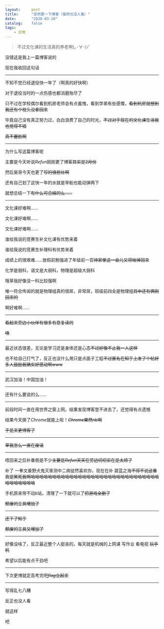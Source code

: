 ```yaml
---
layout:     post
title:      "突然更一下博客（虽然也没人看）"
date:       "2020-03-20"
catalog:    false
tags:
    - 日常
---
```

> 不过文化课的生活真的养老啊(｡･∀･)ﾉﾞ

没错这是我上一篇博客说的

现在我收回这句话

------

不知不觉已经退役快一年了（啊真的好快啊）

对于退役当时的一点伤感也都消磨殆尽了

只不过在学校偶尔看到机房老师会有点羞愧，看到学弟有些感慨，~~看到机房就想到我还有个枕头没拿回来~~

毕竟自己没有真正努力过，白白浪费了自己的时光，~~不过对于现在的文化课生活我也觉得不错~~

~~真不要脸啊~~

-----

为什么写这篇博客呢

主要是今天听说$Refun$刚刚更了博客~~其实是$2$月份~~

然后昊哥今天也更了~~写的很悲壮啊~~

还有自己划了这快一年的水就是旱船也能动弹两下

就想总结一下~~有什么可总结的么……~~

------

文化课好难啊……

文化课好难啊……

文化课好难啊……

谁给我说的竞赛生补文化课有优势来着

谁给我说的竞赛生补理科有优势来着

成绩上的很艰难……放假前勉强进了年级前一百~~待家里这一会儿又得给掉回来~~

化学是弱科，语文是大弱科，物理是超级大弱科

哦草我好像没一科比较强啊

唯一符合传闻的就是物理组真的很屌，非常屌，班级前四全是物理组~~其中还有俩刚回来的~~

啊好难啊……

------

~~看起来旁边小伙伴有很多有意复读的~~

~~唔~~

------

最近状态很差，无论是学习还是身体还是心态~~不过好像不止我一人这样~~

也不给自己打气了，反正也没什么用只是点面子工程~~不过匿名在知乎上发了个帖好多人鼓励我确实好感动啊www~~

------

武汉加油！中国加油！

------

还有什么要说的么……

------

前段时间一直在用世界之窗上网，结果发现博客登不进去了，还觉得有点遗憾

结果今天换了$Chrome$就能上啦！~~$Chrome$果然nb啊~~

~~于是来更博客了~~

------

~~草我怎么一直在废话~~

------

唔回来之后补番倒是不少~~主要是$Refun$天天在旁边叨叨实在是太烦了~~

补了 一拳文豪野犬鬼灭笨测中二病徒然喜欢你，现在在补 碧蓝之海~~不得不说这番真是笑死我啊哈哈哈哈哈哈哈哈哈哈哈哈哈哈哈哈哈哈哈哈哈哈哈哈哈哈哈哈哈哈哈哈哈哈哈哈哈~~

手机原来带不动$b$站，清理了一下就可以了~~把游戏全删了~~

~~颓废的工具增加了~~

------

~~还下了知乎~~

~~颓废的工具又增加了~~

------

好像没啥了，反正最近整个人挺丧的，每天就是机械的上网课 写作业 看电视 ~~玩手机~~

希望以后能有点干劲吧

------

下次更博就定高考完吧~~$flag$立起来~~

------

写得乱七八糟

反正也没人看

就这样

吧

